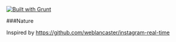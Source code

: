 [![Built with Grunt](https://cdn.gruntjs.com/builtwith.png)](http://gruntjs.com/)

###Nature

Inspired by https://github.com/weblancaster/instagram-real-time
